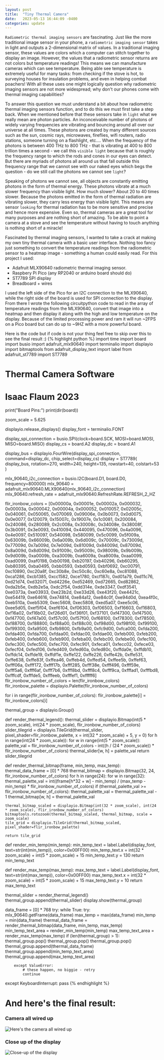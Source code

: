 ```yaml
---
layout: post
title:  "Tiny Thermal Camera"
date:   2023-05-13 16:44:09 -0400
categories: update
---
```

`Radiometric thermal imaging sensors` are fascinating. Just like the more traditional image sensor in your phone, a `radiometric imaging sensor` takes in light and outputs a 2-dimensional matrix of values. In a traditional imaging sensor, these values are colors which a computer can stitch together to display an image. However, the values that a radiometric sensor returns are not colors but temperature readings! This means we can manufacture cameras which can see temperature. Being able see temperature is extremely useful for many tasks: from checking if the stove is hot, to surveying houses for insulation problems, and even in helping combat poachers! With all these uses one might logically question why radiometric imaging sensors are not more widespread; why don't our phones come with thermal imaging capabilities?


To answer this question we must understand a bit about how radiometric thermal imaging sensors function, and to do this we must first take a step back. When we mentioned before that these sensors take in `light` what we really mean are photon particles. An inconceivable number of photons of widely varying frequencies are vibrating and bouncing around all over our universe at all times. These photons are created by many different sources such as the sun, cosmic rays, microwaves, fireflies, wifi routers, radio stations, someone turning on a flashlight, etc.... When the frequency of the photons is between 400 THz to 800 THz - that is vibrating at 400 to 800 trillion times a second - we call this `visible light` because that is roughly the frequency range to which the rods and cones in our eyes can detect. But there are myriads of photons all around us that fall outside this frequency range that we cannot see with our naked eyes which begs the question - do we still call the photons we cannot see `light`?


Speaking of photons we cannot see, all objects are constantly emitting photons in the form of thermal energy. These photons vibrate at a much slower frequency than visible light. How much slower? About 20 to 40 times slower. Because the photons emitted in the form of thermal radiation are vibrating slower, they carry less energy than visible light. This means any sensor `looking` for thermal radiation has to be more sensitive and precise and hence more expensive. Even so, thermal cameras are a great tool for many purposes and are nothing short of amazing. To be able to point a camera at a stove and see the temperature without having to touch anything is nothing short of a miracle!


Fascinated by thermal imaging sensors, I wanted to take a crack at making my own tiny thermal camera with a basic user interface. Nothing too fancy just something to convert the temperature readings from the radiometric sensor to a heatmap image - something a human could easily read. For this project I used:
* Adafruit MLX90640 radiometric thermal imaging sensor.
* Raspbery Pi Pico (any RP2040 or arduino board should do)
* ST7789 SPI display
* Breadboard + wires


I used the left side of the Pico for an I2C connection to the MLX90640, while the right side of the board is used for SPI connection to the display. From there I wrote the following circuitpython code to read in the array of temperature readings from the MLX90640, convert that image into a heatmap and then display it along with the high and low temperature on the display. Because of the limited processing power and ram it will run ~2FPS on a Pico board but can do up to ~9HZ with a more powerful board.

Here is the code but if code is not your thing feel free to skip over this to see the final result :)
{% highlight python %}
import time
import board
import busio
import adafruit_mlx90640
import terminalio
import displayio
import bitmaptools
from adafruit_display_text import label
from adafruit_st7789 import ST7789

# Thermal Camera Software
# Isaac Flaum 2023
print("Board Pins:")
print(dir(board))

zoom_scale = 5.625

displayio.release_displays()
display_font = terminalio.FONT

display_spi_connection = busio.SPI(clock=board.SCK,
                MOSI=board.MOSI,
                MISO=board.MISO)
display_cs = board.A2
display_dc = board.A1

display_bus = displayio.FourWire(display_spi_connection, command=display_dc, chip_select=display_cs)
display = ST7789(
    display_bus, rotation=270, width=240, height=135, rowstart=40, colstart=53
)

mlx_90640_i2c_connection = busio.I2C(board.D1, board.D0, frequency=800000)
mlx_90640 = adafruit_mlx90640.MLX90640(mlx_90640_i2c_connection)
mlx_90640.refresh_rate = adafruit_mlx90640.RefreshRate.REFRESH_2_HZ

flir_ironbow_colors = [0x00000a, 0x00001e, 0x00002a, 0x000032, 0x00003a, 0x000042, 0x00004a, 0x000052, 0x010057, 0x02005c, 0x040061, 0x050065, 0x070069, 0x09006e, 0x0b0073,
                       0x0d0075, 0x0e0077, 0x120079, 0x15007c, 0x19007e, 0x1c0081, 0x200084, 0x240086, 0x280089, 0x2c008a, 0x30008c, 0x34008e, 0x38008f, 0x3b0091, 0x3e0093,
                       0x410094, 0x440095, 0x470096, 0x4a0096, 0x4e0097, 0x510097, 0x540098, 0x580099, 0x5c0099, 0x5f009a, 0x63009b, 0x66009b, 0x6a009b, 0x6d009c, 0x70009c,
                       0x73009d, 0x77009d, 0x7a009d, 0x7e009d, 0x81009d, 0x84009d, 0x87009d, 0x8a009d, 0x8d009d, 0x91009c, 0x95009c, 0x98009b, 0x9b009b, 0x9d009b, 0xa0009b,
                       0xa3009b, 0xa6009a, 0xa8009a, 0xaa0099, 0xad0099, 0xaf0198, 0xb00198, 0xb20197, 0xb40296, 0xb60295, 0xb80395, 0xba0495, 0xbb0593, 0xbd0593, 0xbf0692,
                       0xc00791, 0xc10890, 0xc20a8f, 0xc30b8e, 0xc50c8c, 0xc60e8a, 0xc81088, 0xca1286, 0xcb1385, 0xcc1582, 0xce1780, 0xcf187c, 0xd01a79, 0xd11c76, 0xd21d74,
                       0xd32071, 0xd4226e, 0xd52469, 0xd72665, 0xd82862, 0xda2b5e, 0xdb2e5a, 0xdc2f54, 0xdd314e, 0xde3347, 0xdf3541, 0xe0373a, 0xe03933, 0xe23b2d, 0xe33d26,
                       0xe43f20, 0xe4421c, 0xe54419, 0xe64616, 0xe74814, 0xe84a12, 0xe84c0f, 0xe94d0d, 0xea4f0c, 0xeb510a, 0xeb5309, 0xec5608, 0xec5808, 0xed5a07, 0xee5c06,
                       0xee5d05, 0xef5f04, 0xef6104, 0xf06303, 0xf06503, 0xf16603, 0xf16803, 0xf16a02, 0xf16b02, 0xf26d01, 0xf36f01, 0xf37101, 0xf47300, 0xf47500, 0xf47700,
                       0xf47a00, 0xf57c00, 0xf57f00, 0xf68100, 0xf78300, 0xf78500, 0xf88700, 0xf88800, 0xf88a00, 0xf88c00, 0xf98d00, 0xf98f00, 0xf99100, 0xf99300, 0xfa9500,
                       0xfb9800, 0xfb9a00, 0xfc9d00, 0xfca000, 0xfda200, 0xfda400, 0xfda700, 0xfdaa00, 0xfdac00, 0xfdae00, 0xfeb000, 0xfeb200, 0xfeb400, 0xfeb600, 0xfeb900,
                       0xfeba00, 0xfebc00, 0xfebe00, 0xfec100, 0xfec300, 0xfec500, 0xfec700, 0xfec901, 0xfeca01, 0xfecc02, 0xfece03, 0xfecf04, 0xfed106, 0xfed409, 0xfed60a,
                       0xfed80c, 0xffda0e, 0xffdb10, 0xffdc14, 0xffde19, 0xffdf1e, 0xffe122, 0xffe226, 0xffe42b, 0xffe531, 0xffe638, 0xffe83f, 0xffea46, 0xffeb4d, 0xffed54,
                       0xffee5b, 0xffef63, 0xfff06a, 0xfff172, 0xfff17b, 0xfff285, 0xfff38e, 0xfff496, 0xfff59e, 0xfff5a6, 0xfff6af, 0xfff7b6, 0xfff8bd, 0xfff8c4, 0xfff9ca,
                       0xfffad1, 0xfffbd8, 0xfffcdf, 0xfffde5, 0xfffeeb, 0xfffef1, 0xfffff6]
flir_ironbow_number_of_colors = len(flir_ironbow_colors)
flir_ironbow_palette = displayio.Palette(flir_ironbow_number_of_colors)

for i in range(flir_ironbow_number_of_colors):
    flir_ironbow_palette[i] = flir_ironbow_colors[i]

thermal_group = displayio.Group()

def render_thermal_legend():
    thermal_slider = displayio.Bitmap(int(5 * zoom_scale), int(24 * zoom_scale), flir_ironbow_number_of_colors)
    slider_tilegrid = displayio.TileGrid(thermal_slider, pixel_shader=flir_ironbow_palette, x = int(32 * zoom_scale) + 5, y = 0)
    for h in range(int(24 * zoom_scale)):
        for w in range(int(5 * zoom_scale)):
            palette_val = flir_ironbow_number_of_colors - int((h / (24 * zoom_scale)) * flir_ironbow_number_of_colors)
            thermal_slider[w, h] = palette_val
    return slider_tilegrid

def render_thermal_bitmap(frame, min_temp, max_temp):
    thermal_data_frame = [0] * 768
    thermal_bitmap = displayio.Bitmap(32, 24, flir_ironbow_number_of_colors)
    for h in range(24):
        for w in range(32):
            thermal_palette_val = int((frame[h*32 + w] - min_temp) / (max_temp - min_temp) * flir_ironbow_number_of_colors)
            if (thermal_palette_val >= flir_ironbow_number_of_colors):
                thermal_palette_val = thermal_palette_val - 1
            thermal_bitmap[w, h] = thermal_palette_val

    thermal_bitmap_scaled = displayio.Bitmap(int(32 * zoom_scale), int(24 * zoom_scale), flir_ironbow_number_of_colors)
    bitmaptools.rotozoom(thermal_bitmap_scaled, thermal_bitmap, scale = zoom_scale)
    tile_grid = displayio.TileGrid(thermal_bitmap_scaled, pixel_shader=flir_ironbow_palette)  
    
    return tile_grid

def render_min_temp(min_temp):
    min_temp_text = label.Label(display_font, text=str(int(min_temp)), color=0x00FF00)
    min_temp_text.x = int(32 * zoom_scale) + int(5 * zoom_scale) + 15
    min_temp_text.y = 130
    return min_temp_text

def render_max_temp(max_temp):
    max_temp_text = label.Label(display_font, text=str(int(max_temp)), color=0x00FF00)
    max_temp_text.x = int(32 * zoom_scale) + int(5 * zoom_scale) + 15
    max_temp_text.y = 10
    return max_temp_text


thermal_slider = render_thermal_legend()
thermal_group.append(thermal_slider)
display.show(thermal_group)

data_frame = [0] * 768
try:
    while True:
        try:
            mlx_90640.getFrame(data_frame)
            max_temp = max(data_frame)
            min_temp = min(data_frame)
            thermal_data_frame = render_thermal_bitmap(data_frame, min_temp, max_temp)
            min_temp_text_area = render_min_temp(min_temp)
            max_temp_text_area = render_max_temp(max_temp)
            if (len(thermal_group) > 1):
                thermal_group.pop()
                thermal_group.pop()
                thermal_group.pop()
            thermal_group.append(thermal_data_frame)
            thermal_group.append(min_temp_text_area)
            thermal_group.append(max_temp_text_area)
            
        except ValueError:
            # these happen, no biggie - retry
            continue
except KeyboardInterrupt:
    pass
{% endhighlight %}

# And here's the final result:

### Camera all wired up
![Here's the camera all wired up](/images/tiny-thermal/tiny-thermal-full.webp)

### Close up of the display
![Close-up of the display](/images/tiny-thermal/tiny-thermal-close.webp)